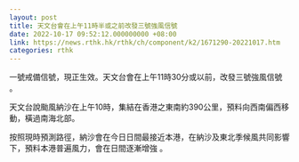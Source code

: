 ```yaml
---
layout: post
title: 天文台會在上午11時半或之前改發三號強風信號
date: 2022-10-17 09:52:12.000000000 +08:00
link: https://news.rthk.hk/rthk/ch/component/k2/1671290-20221017.htm
categories: rthk
---
```


一號戒備信號，現正生效。天文台會在上午11時30分或以前，改發三號強風信號 。
 
天文台說颱風納沙在上午10時，集結在香港之東南約390公里，預料向西南偏西移動，橫過南海北部。

按照現時預測路徑，納沙會在今日日間最接近本港，在納沙及東北季候風共同影響下，預料本港普遍風力，會在日間逐漸增強 。
